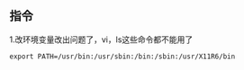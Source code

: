 ## 指令
1.改环境变量改出问题了，vi，ls这些命令都不能用了  
```
export PATH=/usr/bin:/usr/sbin:/bin:/sbin:/usr/X11R6/bin
```  


